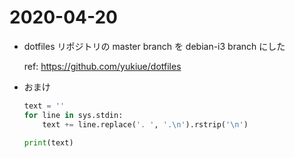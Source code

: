 # 2020-04-20

- dotfiles リポジトリの master branch を debian-i3 branch にした

  ref: https://github.com/yukiue/dotfiles

- おまけ
  ```python
  text = ''
  for line in sys.stdin:
      text += line.replace('. ', '.\n').rstrip('\n')

  print(text)
  ```
